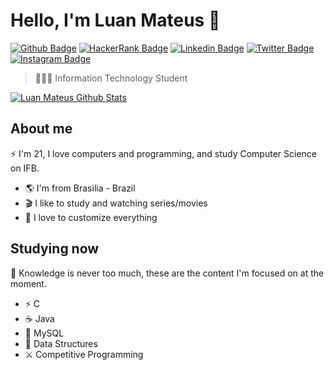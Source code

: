# Hello, I'm Luan Mateus 🐧

[![Github Badge](https://img.shields.io/badge/-Github-000?style=flat-square&logo=Github&logoColor=white&link=https://github.com/luanmateuz)](https://github.com/luanmateuz)
[![HackerRank Badge](https://img.shields.io/badge/-HackerRank-%234dc966?style=flat-square&logo=HackerRank&logoColor=white&link=https://www.hackerrank.com/luanmateuz)](https://www.hackerrank.com/luanmateuz)
[![Linkedin Badge](https://img.shields.io/badge/-LinkedIn-blue?style=flat-square&logo=Linkedin&logoColor=white&link=https://www.linkedin.com/in/luanmateuz/)](https://www.linkedin.com/in/luanmateuz/)
[![Twitter Badge](https://img.shields.io/badge/-Twitter-1ca0f1?style=flat-square&labelColor=1ca0f1&logo=twitter&logoColor=white&link=https://twitter.com/luanmateuz)](https://twitter.com/luanmateuz)
[![Instagram Badge](https://img.shields.io/badge/-Instagram-%23fb3958?style=flat-square&labelColor=%23fb3958&logo=instagram&logoColor=FFFFFF&link=https://www.instagram.com/luanmateuzz/)](https://www.instagram.com/luanmateuzz/)

>👨🏻‍💻 Information Technology Student

[![Luan Mateus Github Stats](https://github-readme-stats.vercel.app/api?username=luanmateuz&show_icons=true&theme=dark&bg_color=0d1117&hide_border=true&count_private=true)](https://github.com/luanmateuz)

## About me 

⚡️ I'm 21, I love computers and programming, and study Computer Science on IFB.


- 🌎 I'm from Brasilia - Brazil
- 🎬 I like to study and watching series/movies
- 💎 I love to customize everything

## Studying now

📝 Knowledge is never too much, these are the content I'm focused on at the moment.

- ⚡️ C
- ☕️ Java
- 🐬 MySQL
- 🎲 Data Structures
- ⚔️ Competitive Programming
